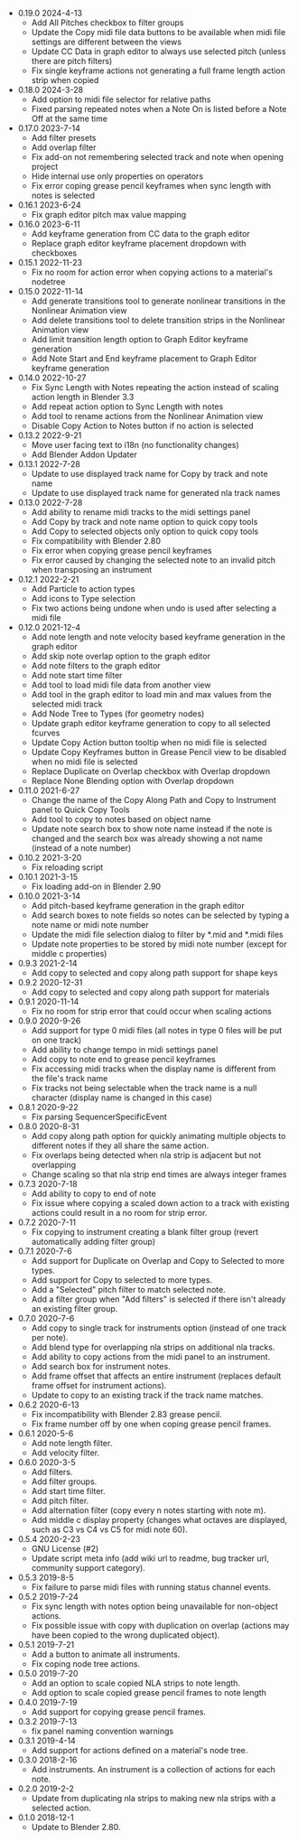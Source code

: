 - 0.19.0 2024-4-13
  * Add All Pitches checkbox to filter groups
  * Update the Copy midi file data buttons to be available when midi file settings are different between the views  
  * Update CC Data in graph editor to always use selected pitch (unless there are pitch filters)
  * Fix single keyframe actions not generating a full frame length action strip when copied
- 0.18.0 2024-3-28
  * Add option to midi file selector for relative paths
  * Fixed parsing repeated notes when a Note On is listed before a Note Off at the same time
- 0.17.0 2023-7-14
  * Add filter presets
  * Add overlap filter
  * Fix add-on not remembering selected track and note when opening project
  * Hide internal use only properties on operators
  * Fix error coping grease pencil keyframes when sync length with notes is selected
- 0.16.1 2023-6-24
  * Fix graph editor pitch max value mapping
- 0.16.0 2023-6-11
  * Add keyframe generation from CC data to the graph editor
  * Replace graph editor keyframe placement dropdown with checkboxes
- 0.15.1 2022-11-23
  * Fix no room for action error when copying actions to a material's nodetree
- 0.15.0 2022-11-14
  * Add generate transitions tool to generate nonlinear transitions in the Nonlinear Animation view
  * Add delete transitions tool to delete transition strips in the Nonlinear Animation view
  * Add limit transition length option to Graph Editor keyframe generation
  * Add Note Start and End keyframe placement to Graph Editor keyframe generation
- 0.14.0 2022-10-27
  * Fix Sync Length with Notes repeating the action instead of scaling action length in Blender 3.3
  * Add repeat action option to Sync Length with notes
  * Add tool to rename actions from the Nonlinear Animation view
  * Disable Copy Action to Notes button if no action is selected
- 0.13.2 2022-9-21
  * Move user facing text to i18n (no functionality changes) 
  * Add Blender Addon Updater
- 0.13.1 2022-7-28
  * Update to use displayed track name for Copy by track and note name
  * Update to use displayed track name for generated nla track names
- 0.13.0 2022-7-28
  * Add ability to rename midi tracks to the midi settings panel 
  * Add Copy by track and note name option to quick copy tools
  * Add Copy to selected objects only option to quick copy tools
  * Fix compatibility with Blender 2.80
  * Fix error when copying grease pencil keyframes
  * Fix error caused by changing the selected note to an invalid pitch when transposing an instrument
- 0.12.1 2022-2-21
  * Add Particle to action types
  * Add icons to Type selection
  * Fix two actions being undone when undo is used after selecting a midi file 
- 0.12.0 2021-12-4
  * Add note length and note velocity based keyframe generation in the graph editor
  * Add skip note overlap option to the graph editor
  * Add note filters to the graph editor
  * Add note start time filter
  * Add tool to load midi file data from another view
  * Add tool in the graph editor to load min and max values from the selected midi track
  * Add Node Tree to Types (for geometry nodes)
  * Update graph editor keyframe generation to copy to all selected fcurves
  * Update Copy Action button tooltip when no midi file is selected
  * Update Copy Keyframes button in Grease Pencil view to be disabled when no midi file is selected
  * Replace Duplicate on Overlap checkbox with Overlap dropdown
  * Replace None Blending option with Overlap dropdown
- 0.11.0 2021-6-27
  * Change the name of the Copy Along Path and Copy to Instrument panel to Quick Copy Tools
  * Add tool to copy to notes based on object name
  * Update note search box to show note name instead if the note is changed and the search box was already showing a not name (instead of a note number)  
- 0.10.2 2021-3-20
  * Fix reloading script
- 0.10.1 2021-3-15
  * Fix loading add-on in Blender 2.90
- 0.10.0 2021-3-14
  * Add pitch-based keyframe generation in the graph editor
  * Add search boxes to note fields so notes can be selected by typing a note name or midi note number
  * Update the midi file selection dialog to filter by *.mid and *.midi files
  * Update note properties to be stored by midi note number (except for middle c properties)
- 0.9.3 2021-2-14
  * Add copy to selected and copy along path support for shape keys
- 0.9.2 2020-12-31
  * Add copy to selected and copy along path support for materials
- 0.9.1 2020-11-14
  * Fix no room for strip error that could occur when scaling actions  
- 0.9.0 2020-9-26
  * Add support for type 0 midi files (all notes in type 0 files will be put on one track)
  * Add ability to change tempo in midi settings panel
  * Add copy to note end to grease pencil keyframes
  * Fix accessing midi tracks when the display name is different from the file's track name
  * Fix tracks not being selectable when the track name is a null character (display name is changed in this case) 
- 0.8.1 2020-9-22
  * Fix parsing SequencerSpecificEvent
- 0.8.0 2020-8-31
  * Add copy along path option for quickly animating multiple objects to different notes if they all share the same action.
  * Fix overlaps being detected when nla strip is adjacent but not overlapping
  * Change scaling so that nla strip end times are always integer frames
- 0.7.3 2020-7-18
  * Add ability to copy to end of note
  * Fix issue where copying a scaled down action to a track with existing actions could result in a no room for strip error.                                                                                              
- 0.7.2 2020-7-11
  * Fix copying to instrument creating a blank filter group (revert automatically adding filter group)
- 0.7.1 2020-7-6
  * Add support for Duplicate on Overlap and Copy to Selected to more types.
  * Add support for Copy to selected to more types.
  * Add a "Selected" pitch filter to match selected note.
  * Add a filter group when "Add filters" is selected if there isn't already an existing filter group.
- 0.7.0 2020-7-6
  * Add copy to single track for instruments option (instead of one track per note).
  * Add blend type for overlapping nla strips on additional nla tracks. 
  * Add ability to copy actions from the midi panel to an instrument.
  * Add search box for instrument notes.
  * Add frame offset that affects an entire instrument (replaces default frame offset for instrument actions).
  * Update to copy to an existing track if the track name matches.
- 0.6.2 2020-6-13
  * Fix incompatibility with Blender 2.83 grease pencil. 
  * Fix frame number off by one when coping grease pencil frames.
- 0.6.1 2020-5-6
  * Add note length filter.
  * Add velocity filter.
- 0.6.0 2020-3-5
  * Add filters.
  * Add filter groups.
  * Add start time filter.
  * Add pitch filter.
  * Add alternation filter (copy every n notes starting with note m).
  * Add middle c display property (changes what octaves are displayed, such as C3 vs C4 vs C5 for midi note 60).
- 0.5.4 2020-2-23
  * GNU License (#2)
  * Update script meta info (add wiki url to readme, bug tracker url, community support category).
- 0.5.3 2019-8-5
  * Fix failure to parse midi files with running status channel events.
- 0.5.2 2019-7-24
  * Fix sync length with notes option being unavailable for non-object actions.
  * Fix possible issue with copy with duplication on overlap (actions may have been copied to the wrong duplicated object).
- 0.5.1 2019-7-21
  * Add a button to animate all instruments.
  * Fix coping node tree actions.
- 0.5.0 2019-7-20
  * Add an option to scale copied NLA strips to note length.
  * Add option to scale copied grease pencil frames to note length
- 0.4.0 2019-7-19
  * Add support for copying grease pencil frames.
- 0.3.2 2019-7-13
  * fix panel naming convention warnings
- 0.3.1 2019-4-14
  * Add support for actions defined on a material's node tree.
- 0.3.0 2018-2-16
  * Add instruments. An instrument is a collection of actions for each note.
- 0.2.0 2019-2-2
  * Update from duplicating nla strips to making new nla strips with a selected action.  
- 0.1.0 2018-12-1  
  * Update to Blender 2.80.

